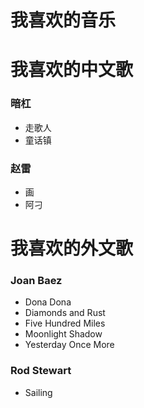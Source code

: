 # 我喜欢的音乐

# 我喜欢的中文歌

### 暗杠
* 走歌人
* 童话镇

### 赵雷
* 画
* 阿刁


# 我喜欢的外文歌

### Joan Baez
* Dona Dona
* Diamonds and Rust
* Five Hundred Miles
* Moonlight Shadow
* Yesterday Once More

### Rod Stewart
* Sailing




